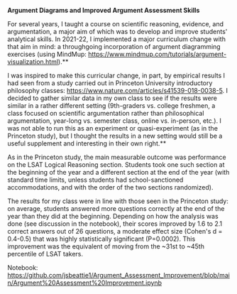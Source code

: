 **Argument Diagrams and Improved Argument Assessment Skills**

For several years, I taught a course on scientific reasoning, evidence, and argumentation, a major aim of which was to develop and improve students' analytical skills. In 2021-22, I implemented a major curriculum change with that aim in mind: a throughgoing incorporation of argument diagramming exercises (using MindMup: https://www.mindmup.com/tutorials/argument-visualization.html).**

I was inspired to make this curricular change, in part, by empirical results I had seen from a study carried out in Princeton University introductory philosophy classes: https://www.nature.com/articles/s41539-018-0038-5. I decided to gather similar data in my own class to see if the results were similar in a rather different setting (9th-graders vs. college freshmen, a class focused on scientific argumentation rather than philosophical argumentation, year-long vs. semester class, online vs. in-person, etc.). I was not able to run this as an experiment or quasi-experiment (as in the Princeton study), but I thought the results in a new setting would still be a useful supplement and interesting in their own right.**

As in the Princeton study, the main measurable outcome was performance on the LSAT Logical Reasoning section. Students took one such section at the beginning of the year and a different section at the end of the year (with standard time limits, unless students had school-sanctioned accommodations, and with the order of the two sections randomized).

The results for my class were in line with those seen in the Princeton study: on average, students answered more questions correctly at the end of the year than they did at the beginning. Depending on how the analysis was done (see discussion in the notebook), their scores improved by 1.6 to 2.1 correct answers out of 26 questions, a moderate effect size (Cohen's d = 0.4-0.5) that was highly statistically significant (P=0.0002). This improvement was the equivalent of moving from the ~31st to ~45th percentile of LSAT takers. 

Notebook: https://github.com/jsbeattie1/Argument_Assessment_Improvement/blob/main/Argument%20Assessment%20Improvement.ipynb
